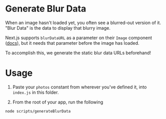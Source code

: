 # Generate Blur Data

When an image hasn't loaded yet, you often see a blurred-out version of it. "Blur Data" is the data to display that blurry image.

Next.js supports `blurDataURL` as a parameter on their `Image` component ([docs](https://nextjs.org/docs/app/api-reference/components/image#blurdataurl)), but it needs that parameter before the image has loaded.

To accomplish this, we generate the static blur data URLs beforehand!

# Usage

1. Paste your `photos` constant from wherever you've defined it, into `index.js` in this folder.

2. From the root of your app, run the following

```bash
node scripts/generateBlurData
```
